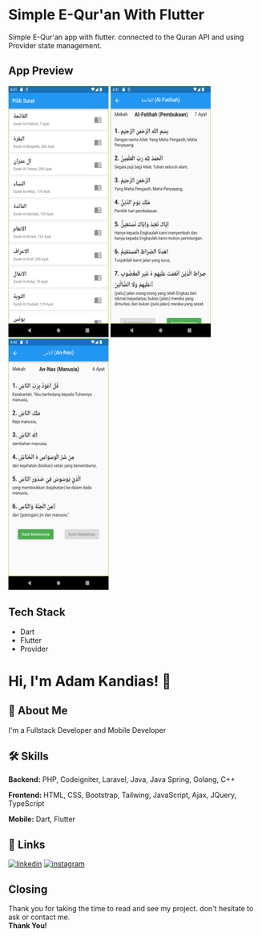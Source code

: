 # Simple E-Qur'an With Flutter

Simple E-Qur'an app with flutter. connected to the Quran API and using Provider state management.



## App Preview

<div>
  <img src="https://github.com/AdamKandias/e-quran-simple-flutter/blob/main/app_preview/Screenshot_1689154907.png" width="200" height="500" />
  <img src="https://github.com/AdamKandias/e-quran-simple-flutter/blob/main/app_preview/Screenshot_1689154918.png" width="200" height="500" />
  <img src="https://github.com/AdamKandias/e-quran-simple-flutter/blob/main/app_preview/Screenshot_1689154932.png" width="200" height="500" />
</div>



## Tech Stack

- Dart
- Flutter
- Provider


  
<h1>Hi, I'm Adam Kandias! 👋</h1>

## 🚀 About Me
I'm a Fullstack Developer and Mobile Developer

## 🛠 Skills
**Backend:** PHP, Codeigniter, Laravel, Java, Java Spring, Golang, C++

**Frontend:** HTML, CSS, Bootstrap, Tailwing, JavaScript, Ajax, JQuery, TypeScript

**Mobile:** Dart, Flutter

## 🔗 Links
[![linkedin](https://img.shields.io/badge/linkedin-0A66C2?style=for-the-badge&logo=linkedin&logoColor=white)](https://www.linkedin.com/in/adam-kandias/)
[![instagram](https://img.shields.io/badge/instagram-8a3ab9?style=for-the-badge&logo=instagram&logoColor=white)](https://www.instagram.com/adam_kandias/)

## Closing
Thank you for taking the time to read and see my project. don't hesitate to ask or contact me.</br>
<strong>Thank You!</strong>
